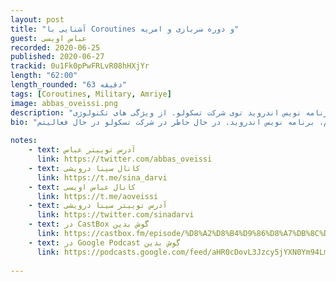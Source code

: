 ```yaml
---
layout: post
title: "آشنایی با Coroutines و دوره سربازی و امریه"
guest: عباس اویسی 
recorded: 2020-06-25
published: 2020-06-27
trackid: 0u1Fk0pPwFRLvR08hHXjYr
length: "62:00"
length_rounded: "63 دقیقه"
tags: [Coroutines, Military, Amriye]
image: abbas_oveissi.png
description: "توی این قسمت همراه عباس اویسی هستیم. عباس برنامه نویس اندروید توی شرکت تسکولو. از ویژگی های تکنولوژی Coroutines صحبت میکنه و در انتها در مورد دوره سربازی و به خصوص امریه صحبت میکنیم."
bio: "عباس اوویسی هستم، برنامه نویس اندروید. در حال حاظر در شرکت تسکولو در حال فعالیتم."
       
notes: 
    - text: آدرس توییتر عباس
      link: https://twitter.com/abbas_oveissi
    - text: کانال سینا درویشی
      link: https://t.me/sina_darvi
    - text: کانال عباس اویسی
      link: https://t.me/aoveissi
    - text: آدرس توییتر سینا درویشی
      link: https://twitter.com/sinadarvi
    - text: در CastBox گوش بدین
      link: https://castbox.fm/episode/%D8%A2%D8%B4%D9%86%D8%A7%DB%8C%DB%8C-%D8%A8%D8%A7-%DA%A9%D9%88%D8%B1%D9%88%D8%AA%DB%8C%D9%86-%D9%87%D8%A7%D8%8C-%D8%AF%D9%88%D8%B1%D9%87-%D8%B3%D8%B1%D8%A8%D8%A7%D8%B2%DB%8C-%D9%88-%D8%A7%D9%85%D8%B1%DB%8C%D9%87-id2757480-id297034276
    - text: در Google Podcast گوش بدین
      link: https://podcasts.google.com/feed/aHR0cDovL3Jzcy5jYXN0Ym94LmZtL2V2ZXJlc3QvNzcwMmIyYmY5ZTk2NDFiMjlhZDIwNTFkN2Y5NDQ1NjIueG1s/episode/MWNhYWE3MWEtMWFlYy00MTk2LTgwZjktMWFlZDA0MjhhMzg4
 
---
```


